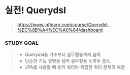 # 실전! Querydsl
> https://www.inflearn.com/course/Querydsl-%EC%8B%A4%EC%A0%84/dashboard

### STUDY GOAL
> * Querydsl을 기초부터 실무활용까지 습득
> * 단순한 기능 설명을 넘어 실무활용 노하우 습득
> * JPA를 사용할 때 동적 쿼리와 복잡한 쿼리 문제의 해결
